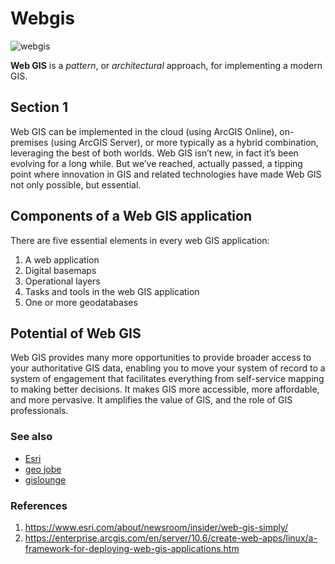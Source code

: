 # Webgis
![webgis](https://www.google.com/url?sa=i&url=https%3A%2F%2Fwww.esri.com%2Fabout%2Fnewsroom%2Finsider%2Fweb-gis-simply%2F&psig=AOvVaw3SIHOhVmmZ5zWUAHnJv2om&ust=1633286851734000&source=images&cd=vfe&ved=0CAgQjRxqFwoTCLi50-exrPMCFQAAAAAdAAAAABAD)

**Web GIS** is a *pattern*, or *architectural* approach, for implementing a modern GIS. 


## Section 1
Web GIS can be implemented in the cloud (using ArcGIS Online), on-premises (using ArcGIS Server), or more typically as a hybrid combination, leveraging the best of both worlds.
Web GIS isn’t new, in fact it’s been evolving for a long while. But we’ve reached, actually passed, a tipping point where innovation in GIS and related technologies have made Web GIS not only possible, but essential.


## Components of a Web GIS application
There are five essential elements in every web GIS application:

1. A web application
2. Digital basemaps
3. Operational layers
4. Tasks and tools in the web GIS application
5. One or more geodatabases
 

## Potential of Web GIS
Web GIS provides many more opportunities to provide broader access to your authoritative GIS data, enabling you to move your system of record to a system of engagement that facilitates everything from self-service mapping to making better decisions. It makes GIS more accessible, more affordable, and more pervasive. It amplifies the value of GIS, and the role of GIS professionals.


### See also
- [Esri](esri.com)
- [geo jobe](geo-jobe.com)
- [gislounge](https://www.gislounge.com/section-1-a-quick-introduction-to-gis-and-webgis/)

### References
1. https://www.esri.com/about/newsroom/insider/web-gis-simply/
2. https://enterprise.arcgis.com/en/server/10.6/create-web-apps/linux/a-framework-for-deploying-web-gis-applications.htm